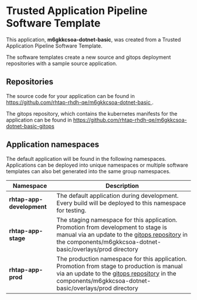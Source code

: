 # Trusted Application Pipeline Software Template

This application, **m6gkkcsoa-dotnet-basic**, was created from a Trusted Application Pipeline Software Template.

The software templates create a new source and gitops deployment repositories with a sample source application. 

## Repositories

The source code for your application can be found in [https://github.com/rhtap-rhdh-qe/m6gkkcsoa-dotnet-basic ](https://github.com/rhtap-rhdh-qe/m6gkkcsoa-dotnet-basic ).
 
The gitops repository, which contains the kubernetes manifests for the application can be found in 
[https://github.com/rhtap-rhdh-qe/m6gkkcsoa-dotnet-basic-gitops ](https://github.com/rhtap-rhdh-qe/m6gkkcsoa-dotnet-basic-gitops ) 

## Application namespaces 

The default application will be found in the following namespaces. Applications can be deployed into unique namespaces or multiple software templates can also bet generated into the same group namespaces.  

|  Namespace   |  Description   |  
| -------- | -------- |   
| **rhtap-app-development** | The default application during development. Every build will be deployed to this namespace for testing. | 
| **rhtap-app-stage** | The staging namespace for this application. Promotion from development to stage is manual via an update to the [gitops repository](https://github.com/rhtap-rhdh-qe/m6gkkcsoa-dotnet-basic-gitops ) in the components/m6gkkcsoa-dotnet-basic/overlays/prod directory |  
| **rhtap-app-prod** | The production namespace for this application. Promotion from stage to production is manual via an update to the [gitops repository](https://github.com/rhtap-rhdh-qe/m6gkkcsoa-dotnet-basic-gitops ) in the components/m6gkkcsoa-dotnet-basic/overlays/prod directory | 